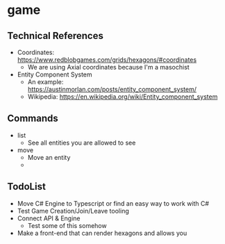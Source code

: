 # game

## Technical References

- Coordinates: https://www.redblobgames.com/grids/hexagons/#coordinates
  - We are using Axial coordinates because I'm a masochist
- Entity Component System
  - An example: https://austinmorlan.com/posts/entity_component_system/
  - Wikipedia: https://en.wikipedia.org/wiki/Entity_component_system

## Commands

- list
  - See all entities you are allowed to see
- move
  - Move an entity
  - 
## TodoList
- Move C# Engine to Typescript or find an easy way to work with C#
- Test Game Creation/Join/Leave tooling
- Connect API & Engine
  - Test some of this somehow
- Make a front-end that can render hexagons and allows you